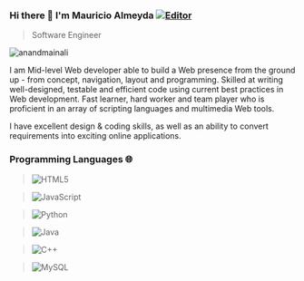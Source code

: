
### Hi there 👋 I'm Mauricio Almeyda            [![Editor](https://img.shields.io/badge/Editor-VSCode-blue?style=flat-square&logo=visual-studio-code&logoColor=white)](https://code.visualstudio.com/)

> Software Engineer


<img src="https://komarev.com/ghpvc/?username=anandmainali" alt="anandmainali" />

<div>
 <p>
I am Mid-level Web developer able to build a Web presence from the ground up - from concept, navigation, layout and programming. Skilled at writing well-designed, testable and efficient code using current best practices in Web development. Fast learner, hard worker and team player who is proficient in an array of scripting languages and multimedia Web tools.

I have excellent design & coding skills, as well as an ability to convert requirements into exciting online applications.
</p>
</div>

### Programming Languages 🌐

> ![HTML5](https://img.shields.io/badge/-HTML5-E34F26?style=flat-square&logo=html5&logoColor=white)


> ![JavaScript](https://img.shields.io/badge/-JavaScript-black?style=flat-square&logo=javascript)


> ![Python](https://img.shields.io/badge/-Python-black?style=flat-square&logo=Python)


> ![Java](https://img.shields.io/badge/-java-E34A86?style=flat-square&logo=java)


> ![C++](https://img.shields.io/badge/-C++-00599C?style=flat-square&logo=c)


> ![MySQL](https://img.shields.io/badge/-MySQL-black?style=flat-square&logo=mysql)


